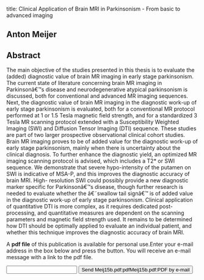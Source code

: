 title: Clinical Application of Brain MRI in Parkinsonism - From basic to advanced imaging

## Anton Meijer

## Abstract
The main objective of the studies presented in this thesis is to evaluate the (added) diagnostic value of brain MR imaging in early stage parkinsonism. The current state of literature concerning brain MR imaging in Parkinsonâ€™s disease and neurodegenerative atypical parkinsonism is discussed, both for conventional and advanced MR imaging sequences. Next, the diagnostic value of brain MR imaging in the diagnostic work-up of early stage parkinsonism is evaluated, both for a conventional MR protocol performed at 1 or 1.5 Tesla magnetic field strength, and for a standardized 3 Tesla MR scanning protocol extended with a Susceptibility Weighted Imaging (SWI) and Diffusion Tensor Imaging (DTI) sequence. These studies are part of two larger prospective observational clinical cohort studies. Brain MR imaging proves to be of added value for the diagnostic work-up of early stage parkinsonism, mainly when there is uncertainty about the clinical diagnosis. To further enhance the diagnostic yield, an optimized MR imaging scanning protocol is advised, which includes a T2* or SWI sequence. We demonstrate that severe hypo-intensity of the putamen on SWI is indicative of MSA-P, and this improves the diagnostic accuracy of brain MRI. High- resolution SWI could possibly provide a new diagnostic marker specific for Parkinsonâ€™s disease, though further research is needed to evaluate whether the â€˜swallow tail signâ€™ is of added value in the diagnostic work-up of early stage parkinsonism. Clinical application of quantitative DTI is more complex, as it requires dedicated post-processing, and quantitative measures are dependent on the scanning parameters and magnetic field strength used. It remains to be determined how DTI should be optimally applied to evaluate an individual patient, and whether this technique improves the diagnostic accuracy of brain MRI.

A <b>pdf file</b> of this publication is available for personal use.Enter your e-mail address in the box below and press the button. You will receive an e-mail message with a link to the pdf file.
<form action="sender.php">  <input type="text" name="email">  <input type="submit" value="Send Meij15b.pdf:pdfMeij15b.pdf:PDF by e-mail"></form>